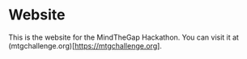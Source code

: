 # Website
This is the website for the MindTheGap Hackathon. You can visit it at (mtgchallenge.org)[https://mtgchallenge.org].
